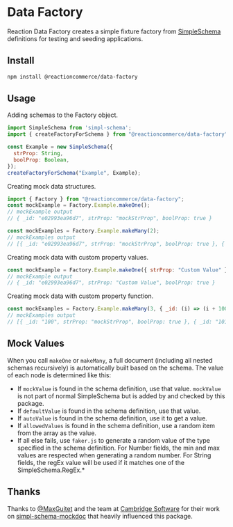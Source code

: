 # Data Factory

Reaction Data Factory creates a simple fixture factory from [SimpleSchema](https://github.com/aldeed/simple-schema-js) definitions for testing and seeding applications.

## Install

```sh
npm install @reactioncommerce/data-factory
```


## Usage

Adding schemas to the Factory object.
``` js
import SimpleSchema from 'simpl-schema';
import { createFactoryForSchema } from "@reactioncommerce/data-factory";

const Example = new SimpleSchema({
  strProp: String,
  boolProp: Boolean,
});
createFactoryForSchema("Example", Example);
```

Creating mock data structures.
``` js
import { Factory } from "@reactioncommerce/data-factory";
const mockExample = Factory.Example.makeOne();
// mockExample output
// { _id: "e02993ea96d7", strProp: "mockStrProp", boolProp: true }

const mockExamples = Factory.Example.makeMany(2);
// mockExamples output
// [{ _id: "e02993ea96d7", strProp: "mockStrProp", boolProp: true }, { _id: "3ff4e0634ecc", strProp: "mockStrProp", boolProp: false }]
```

Creating mock data with custom property values.
``` js
const mockExample = Factory.Example.makeOne({ strProp: "Custom Value" });
// mockExample output
// { _id: "e02993ea96d7", strProp: "Custom Value", boolProp: true }
```

Creating mock data with custom property function.
``` js
const mockExamples = Factory.Example.makeMany(3, { _id: (i) => (i + 100).toString() });
// mockExamples output
// [{ _id: "100", strProp: "mockStrProp", boolProp: true }, { _id: "101", strProp: "mockStrProp", boolProp: false }], { _id: "102", strProp: "mockStrProp", boolProp: false }]
```

## Mock Values

When you call `makeOne` or `makeMany`, a full document (including all nested schemas recursively) is automatically built based on the schema. The value of each node is determined like this:

- If `mockValue` is found in the schema definition, use that value. `mockValue` is not part of normal SimpleSchema but is added by and checked by this package.
- If `defaultValue` is found in the schema definition, use that value.
- If `autoValue` is found in the schema definition, use it to get a value.
- If `allowedValues` is found in the schema definition, use a random item from the array as the value.
- If all else fails, use `faker.js` to generate a random value of the type specified in the schema definition. For Number fields, the min and max values are respected when generating a random number. For String fields, the regEx value will be used if it matches one of the SimpleSchema.RegEx.*

## Thanks
Thanks to [@MaxGuitet](https://github.com/MaxGuitet) and the team at [Cambridge Software](https://github.com/CambridgeSoftwareLtd) for their work on [simpl-schema-mockdoc](https://github.com/CambridgeSoftwareLtd/simpl-schema-mockdoc) that heavily influenced this package.
